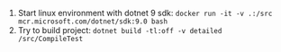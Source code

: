 1. Start linux environment with dotnet 9 sdk: `docker run -it -v .:/src mcr.microsoft.com/dotnet/sdk:9.0 bash`
2. Try to build project: `dotnet build -tl:off -v detailed /src/CompileTest`
